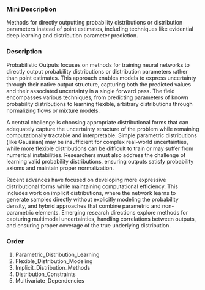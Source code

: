 ### Mini Description

Methods for directly outputting probability distributions or distribution parameters instead of point estimates, including techniques like evidential deep learning and distribution parameter prediction.

### Description

Probabilistic Outputs focuses on methods for training neural networks to directly output probability distributions or distribution parameters rather than point estimates. This approach enables models to express uncertainty through their native output structure, capturing both the predicted values and their associated uncertainty in a single forward pass. The field encompasses various techniques, from predicting parameters of known probability distributions to learning flexible, arbitrary distributions through normalizing flows or mixture models.

A central challenge is choosing appropriate distributional forms that can adequately capture the uncertainty structure of the problem while remaining computationally tractable and interpretable. Simple parametric distributions (like Gaussian) may be insufficient for complex real-world uncertainties, while more flexible distributions can be difficult to train or may suffer from numerical instabilities. Researchers must also address the challenge of learning valid probability distributions, ensuring outputs satisfy probability axioms and maintain proper normalization.

Recent advances have focused on developing more expressive distributional forms while maintaining computational efficiency. This includes work on implicit distributions, where the network learns to generate samples directly without explicitly modeling the probability density, and hybrid approaches that combine parametric and non-parametric elements. Emerging research directions explore methods for capturing multimodal uncertainties, handling correlations between outputs, and ensuring proper coverage of the true underlying distribution.

### Order

1. Parametric_Distribution_Learning
2. Flexible_Distribution_Modeling
3. Implicit_Distribution_Methods
4. Distribution_Constraints
5. Multivariate_Dependencies
